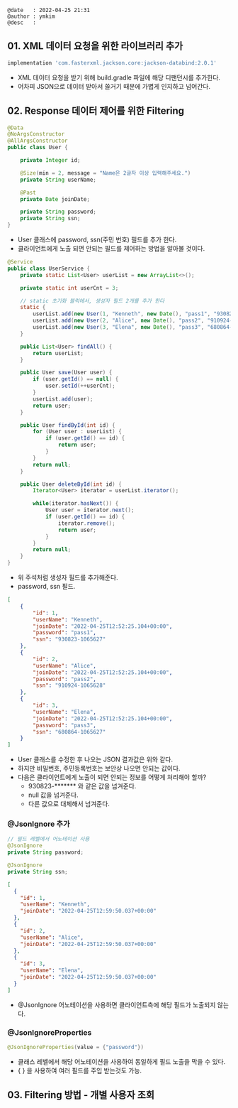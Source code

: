 ```
@date   : 2022-04-25 21:31
@author : ymkim
@desc   :  
```

## 01. XML 데이터 요청을 위한 라이브러리 추가 

```groovy
implementation 'com.fasterxml.jackson.core:jackson-databind:2.0.1'
```

- XML 데이터 요청을 받기 위해 build.gradle 파일에 해당 디팬던시를 추가한다.
- 어차피 JSON으로 데이터 받아서 쓸거기 때문에 가볍게 인지하고 넘어간다.

## 02. Response 데이터 제어를 위한 Filtering

```java
@Data
@NoArgsConstructor
@AllArgsConstructor
public class User {

    private Integer id;

    @Size(min = 2, message = "Name은 2글자 이상 입력해주세요.")
    private String userName;

    @Past
    private Date joinDate;

    private String password;
    private String ssn;
}
```

- User 클래스에 password, ssn(주민 번호) 필드를 추가 한다.
- 클라이언트에게 노출 되면 안되는 필드를 제어하는 방법을 알아볼 것이다.

```java
@Service
public class UserService {
    private static List<User> userList = new ArrayList<>();

    private static int userCnt = 3;

    // static 초기화 블럭에서, 생성자 필드 2개를 추가 한다
    static {
        userList.add(new User(1, "Kenneth", new Date(), "pass1", "930823-1065627"));
        userList.add(new User(2, "Alice", new Date(), "pass2", "910924-1065628"));
        userList.add(new User(3, "Elena", new Date(), "pass3", "680864-1065627"));
    }

    public List<User> findAll() {
        return userList;
    }

    public User save(User user) {
        if (user.getId() == null) {
            user.setId(++userCnt);
        }
        userList.add(user);
        return user;
    }

    public User findById(int id) {
        for (User user : userList) {
            if (user.getId() == id) {
                return user;
            }
        }
        return null;
    }

    public User deleteById(int id) {
        Iterator<User> iterator = userList.iterator();

        while(iterator.hasNext()) {
            User user = iterator.next();
            if (user.getId() == id) {
                iterator.remove();
                return user;
            }
        }
        return null;
    }
}
```

- 위 주석처럼 생성자 필드를 추가해준다.
- password, ssn 필드.

```json
[
    {
        "id": 1,
        "userName": "Kenneth",
        "joinDate": "2022-04-25T12:52:25.104+00:00",
        "password": "pass1",
        "ssn": "930823-1065627"
    },
    {
        "id": 2,
        "userName": "Alice",
        "joinDate": "2022-04-25T12:52:25.104+00:00",
        "password": "pass2",
        "ssn": "910924-1065628"
    },
    {
        "id": 3,
        "userName": "Elena",
        "joinDate": "2022-04-25T12:52:25.104+00:00",
        "password": "pass3",
        "ssn": "680864-1065627"
    }
]
```

- User 클래스를 수정한 후 나오는 JSON 결과값은 위와 같다.
- 하지만 비밀번호, 주민등록번호는 보안상 나오면 안되는 값이다.
- 다음은 클라이언트에게 노출이 되면 안되는 정보를 어떻게 처리해야 할까?
  - 930823-******* 와 같은 값을 넘겨준다.
  - null 값을 넘겨준다.
  - 다른 값으로 대체해서 넘겨준다.

### @JsonIgnore 추가

```java
// 필드 레벨에서 어노테이션 사용
@JsonIgnore
private String password;

@JsonIgnore
private String ssn;
```

```json
[
  {
    "id": 1,
    "userName": "Kenneth",
    "joinDate": "2022-04-25T12:59:50.037+00:00"
  },
  {
    "id": 2,
    "userName": "Alice",
    "joinDate": "2022-04-25T12:59:50.037+00:00"
  },
  {
    "id": 3,
    "userName": "Elena",
    "joinDate": "2022-04-25T12:59:50.037+00:00"
  }
]
```

- @JsonIgnore 어노테이션을 사용하면 클라이언트측에 해당 필드가 노출되지 않는다.

### @JsonIgnoreProperties

```java
@JsonIgnoreProperties(value = {"password"})
```

- 클래스 레벨에서 해당 어노테이션을 사용하여 동일하게 필드 노출을 막을 수 있다.
- { } 을 사용하여 여러 필드를 주입 받는것도 가능.

## 03. Filtering 방법 - 개별 사용자 조회

